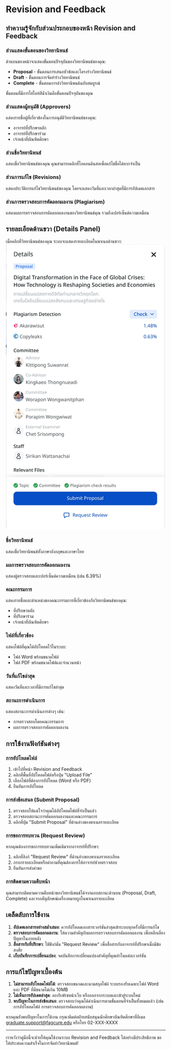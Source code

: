 # Revision and Feedback

## ทำความรู้จักกับส่วนประกอบของหน้า Revision and Feedback

### ส่วนแสดงขั้นตอนของวิทยานิพนธ์
ด้านบนของหน้าจะแสดงขั้นตอนปัจจุบันของวิทยานิพนธ์ของคุณ:
- **Proposal** - ขั้นตอนการเสนอหัวข้อและโครงร่างวิทยานิพนธ์
- **Draft** - ขั้นตอนการจัดทำร่างวิทยานิพนธ์
- **Complete** - ขั้นตอนการส่งวิทยานิพนธ์ฉบับสมบูรณ์

ขั้นตอนที่มีการไฮไลท์สีน้ำเงินคือขั้นตอนปัจจุบันของคุณ

### ส่วนแสดงผู้อนุมัติ (Approvers)
แสดงรายชื่อผู้ที่เกี่ยวข้องในการอนุมัติวิทยานิพนธ์ของคุณ:
- อาจารย์ที่ปรึกษาหลัก
- อาจารย์ที่ปรึกษาร่วม
- เจ้าหน้าที่บัณฑิตศึกษา

### ส่วนชื่อวิทยานิพนธ์
แสดงชื่อวิทยานิพนธ์ของคุณ คุณสามารถคลิกที่ไอคอนดินสอเพื่อแก้ไขชื่อได้หากจำเป็น

### ส่วนการแก้ไข (Revisions)
แสดงประวัติการแก้ไขวิทยานิพนธ์ของคุณ โดยจะแสดงวันที่และเวลาล่าสุดที่มีการอัปเดตเอกสาร

### ส่วนการตรวจสอบการคัดลอกผลงาน (Plagiarism)
แสดงผลการตรวจสอบการคัดลอกผลงานของวิทยานิพนธ์คุณ รวมถึงเปอร์เซ็นต์ความเหมือน

## รายละเอียดด้านขวา (Details Panel)
เมื่อคลิกที่วิทยานิพนธ์ของคุณ ระบบจะแสดงรายละเอียดในพาเนลด้านขวา:
![Revision Detail](Revision_Detail.jpg)

### ชื่อวิทยานิพนธ์
แสดงชื่อวิทยานิพนธ์ทั้งภาษาอังกฤษและภาษาไทย

### ผลการตรวจสอบการคัดลอกผลงาน
แสดงผู้ตรวจสอบและเปอร์เซ็นต์ความเหมือน (เช่น 6.39%)

### คณะกรรมการ
แสดงรายชื่อและตำแหน่งของคณะกรรมการที่เกี่ยวข้องกับวิทยานิพนธ์ของคุณ:
- ที่ปรึกษาหลัก
- ที่ปรึกษาร่วม
- เจ้าหน้าที่บัณฑิตศึกษา

### ไฟล์ที่เกี่ยวข้อง
แสดงไฟล์ที่คุณได้อัปโหลดไว้ในระบบ:
- ไฟล์ Word พร้อมขนาดไฟล์
- ไฟล์ PDF พร้อมขนาดไฟล์และจำนวนหน้า

### วันที่แก้ไขล่าสุด
แสดงวันที่และเวลาที่มีการแก้ไขล่าสุด

### สถานะการดำเนินการ
แสดงสถานะการดำเนินการต่างๆ เช่น:
- การตรวจสอบโดยคณะกรรมการ
- ผลการตรวจสอบการคัดลอกผลงาน

## การใช้งานฟังก์ชันต่างๆ

### การอัปโหลดไฟล์
1. เข้าไปที่หน้า Revision and Feedback 
2. คลิกที่พื้นที่อัปโหลดไฟล์หรือปุ่ม "Upload File"
3. เลือกไฟล์ที่ต้องการอัปโหลด (Word หรือ PDF)
4. ยืนยันการอัปโหลด

### การส่งข้อเสนอ (Submit Proposal)
1. ตรวจสอบให้แน่ใจว่าคุณได้อัปโหลดไฟล์ที่จำเป็นแล้ว
2. ตรวจสอบสถานะการคัดลอกผลงานและคณะกรรมการ
3. คลิกที่ปุ่ม "Submit Proposal" ที่ด้านล่างของพาเนลรายละเอียด

### การขอการทบทวน (Request Review)
หากคุณต้องการขอการทบทวนเพิ่มเติมจากอาจารย์ที่ปรึกษา:
1. คลิกที่ลิงก์ "Request Review" ที่ด้านล่างของพาเนลรายละเอียด
2. กรอกรายละเอียดหรือคำถามที่คุณต้องการให้อาจารย์ช่วยตรวจสอบ
3. ยืนยันการส่งคำขอ

### การติดตามความคืบหน้า
คุณสามารถติดตามความคืบหน้าของวิทยานิพนธ์ได้จากแถบสถานะด้านบน (Proposal, Draft, Complete) และจากสัญลักษณ์เครื่องหมายถูกในพาเนลรายละเอียด

## เคล็ดลับการใช้งาน

1. **อัปเดตเอกสารอย่างสม่ำเสมอ**: ควรอัปโหลดเอกสารเวอร์ชันล่าสุดเข้าระบบทุกครั้งที่มีการแก้ไข
2. **ตรวจสอบการคัดลอกผลงาน**: ให้ความสำคัญกับผลการตรวจสอบการคัดลอกผลงาน เพื่อหลีกเลี่ยงปัญหาในภายหลัง
3. **สื่อสารกับที่ปรึกษา**: ใช้ฟังก์ชัน "Request Review" เพื่อสื่อสารกับอาจารย์ที่ปรึกษาเมื่อมีข้อสงสัย
4. **เก็บบันทึกการเปลี่ยนแปลง**: จดบันทึกการเปลี่ยนแปลงสำคัญที่คุณทำในแต่ละเวอร์ชัน

## การแก้ไขปัญหาเบื้องต้น

1. **ไม่สามารถอัปโหลดไฟล์ได้**: ตรวจสอบขนาดและนามสกุลไฟล์ ระบบรองรับเฉพาะไฟล์ Word และ PDF ที่มีขนาดไม่เกิน 10MB
2. **ไม่เห็นการอัปเดตล่าสุด**: ลองรีเฟรชหน้าเว็บ หรือออกจากระบบและเข้าสู่ระบบใหม่
3. **พบปัญหาในการส่งข้อเสนอ**: ตรวจสอบว่าคุณได้ดำเนินการตามขั้นตอนที่จำเป็นทั้งหมดแล้ว (เช่น การอัปโหลดไฟล์ การตรวจสอบการคัดลอกผลงาน)

หากคุณยังพบปัญหาในการใช้งาน กรุณาติดต่อฝ่ายสนับสนุนนักศึกษาบัณฑิตศึกษาที่อีเมล graduate.support@fagcure.edu หรือโทร 02-XXX-XXXX

---

เราหวังว่าคู่มือนี้จะช่วยให้คุณใช้งานระบบ Revision and Feedback ได้อย่างมีประสิทธิภาพ ขอให้ประสบความสำเร็จในการจัดทำวิทยานิพนธ์!

